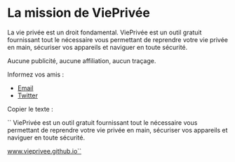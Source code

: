 # La mission de ViePrivée

La vie privée est un droit fondamental.
ViePrivée est un outil gratuit fournissant tout le nécessaire vous permettant de reprendre votre vie privée en main, sécuriser vos appareils et naviguer en toute sécurité.

Aucune publicité, aucune affiliation, aucun traçage.

Informez vos amis :
- [Email](mailto:??subject=Reprenez%20votre%20vie%20priv%C3%A9e%20en%20main&body=ViePriv%C3%A9e%20est%20un%20outil%20gratuit%20fournissant%20tout%20le%20n%C3%A9cessaire%20vous%20permettant%20de%20reprendre%20votre%20vie%20priv%C3%A9e%20en%20main%2C%20s%C3%A9curiser%20vos%20appareils%20et%20naviguer%20en%20toute%20s%C3%A9curit%C3%A9.%0D%0A%0D%0Ahttp%3A%2F%2Fvieprivee.github.io%2F)
- [Twitter](https://twitter.com/intent/tweet?url=&text=ViePriv%C3%A9e%20est%20un%20outil%20gratuit%20fournissant%20tout%20le%20n%C3%A9cessaire%20vous%20permettant%20de%20reprendre%20votre%20vie%20priv%C3%A9e%20en%20main%2C%20s%C3%A9curiser%20vos%20appareils%20et%20naviguer%20en%20toute%20s%C3%A9curit%C3%A9.)

Copier le texte :

`` ViePrivée est un outil gratuit fournissant tout le nécessaire vous permettant de reprendre votre vie privée en main, sécuriser vos appareils et naviguer en toute sécurité.

www.vieprivee.github.io``
